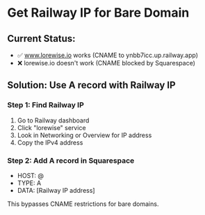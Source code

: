# Get Railway IP for Bare Domain

## Current Status:
- ✅ www.lorewise.io works (CNAME to ynbb7icc.up.railway.app)
- ❌ lorewise.io doesn't work (CNAME blocked by Squarespace)

## Solution: Use A record with Railway IP

### Step 1: Find Railway IP
1. Go to Railway dashboard
2. Click "lorewise" service 
3. Look in Networking or Overview for IP address
4. Copy the IPv4 address

### Step 2: Add A record in Squarespace
- HOST: @
- TYPE: A  
- DATA: [Railway IP address]

This bypasses CNAME restrictions for bare domains.
